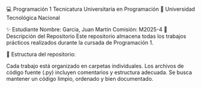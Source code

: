💻 Programación 1
Tecnicatura Universitaria en Programación
📍 Universidad Tecnológica Nacional

✨ Estudiante
Nombre: Garcia, Juan Martin 
Comisión: M2025-4
📂 Descripción del Repositorio
Este repositorio almacena todas los trabajos prácticos realizados durante la cursada de Programación 1.

📌 Estructura del repositorio:

Cada trabajo está organizado en carpetas individuales.
Los archivos de código fuente (.py) incluyen comentarios y estructura adecuada.
Se busca mantener un código limpio, ordenado y bien documentado.